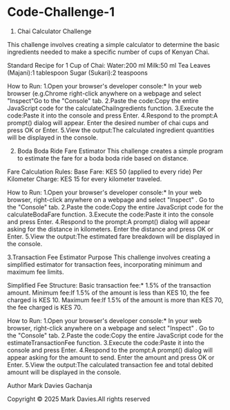 # Code-Challenge-1
1. Chai Calculator Challenge 

This challenge involves creating a simple calculator to determine the basic ingredients needed to make a specific number of cups of Kenyan Chai.

Standard Recipe for 1 Cup of Chai:
Water:200 ml
Milk:50 ml
Tea Leaves (Majani):1 tablespoon
Sugar (Sukari):2 teaspoons

How to Run:
1.Open your browser's developer console:* In your web browser (e.g.Chrome right-click anywhere on a webpage and select "Inspect"Go to the "Console" tab.
2.Paste the code:Copy the entire JavaScript code for the calculateChaiIngredients function.
3.Execute the code:Paste it into the console and press Enter.
4.Respond to the prompt:A prompt() dialog will appear. Enter the desired number of chai cups and press OK or Enter.
5.View the output:The calculated ingredient quantities will be displayed in the console.

2. Boda Boda Ride Fare Estimator 
This challenge creates a simple program to estimate the fare for a boda boda ride based on distance.

Fare Calculation Rules:
Base Fare: KES 50 (applied to every ride)
Per Kilometer Charge: KES 15 for every kilometer traveled.

How to Run:
1.Open your browser's developer console:* In your web browser, right-click anywhere on a webpage and select "Inspect" . Go to the "Console" tab.
2.Paste the code:Copy the entire JavaScript code for the calculateBodaFare function.
3.Execute the code:Paste it into the console and press Enter.
4.Respond to the prompt:A prompt() dialog will appear asking for the distance in kilometers. Enter the distance and press OK or Enter.
5.View the output:The estimated fare breakdown will be displayed in the console.


3.Transaction Fee Estimator
Purpose
This challenge involves creating a simplified estimator for transaction fees, incorporating minimum and maximum fee limits.

Simplified Fee Structure:
Basic transaction fee:* 1.5% of the transaction amount.
Minimum fee:If 1.5% of the amount is less than KES 10, the fee charged is KES 10.
Maximum fee:If 1.5% of the amount is more than KES 70, the fee charged is KES 70.

How to Run:
1.Open your browser's developer console:* In your web browser, right-click anywhere on a webpage and select "Inspect" . Go to the "Console" tab.
2.Paste the code:Copy the entire JavaScript code for the estimateTransactionFee function.
3.Execute the code:Paste it into the console and press Enter.
4.Respond to the prompt:A prompt() dialog will appear asking for the amount to send. Enter the amount and press OK or Enter.
5.View the output:The calculated transaction fee and total debited amount will be displayed in the console.

Author
Mark Davies Gachanja

Copyright
© 2025 Mark Davies.All rights reserved